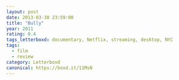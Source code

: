 ```yaml
---
layout: post 
date: 2013-03-30 23:59:00
title: "Bully"
year: 2011
rating: 0.4
tags_letterboxd: documentary, Netflix, streaming, desktop, NYC
tags:
  - film
  - review
category: Letterboxd
canonical: https://boxd.it/11MsN
---
```


